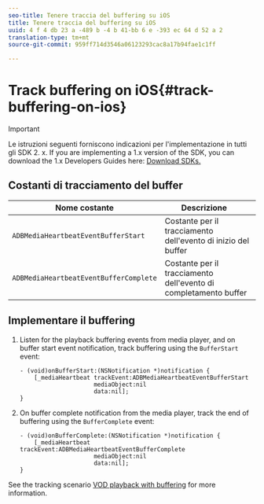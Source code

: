 ```yaml
---
seo-title: Tenere traccia del buffering su iOS
title: Tenere traccia del buffering su iOS
uuid: 4 f 4 db 23 a -489 b -4 b 41-bb 6 e -393 ec 64 d 52 a 2
translation-type: tm+mt
source-git-commit: 959ff714d3546a06123293cac8a17b94fae1c1ff

---
```



# Track buffering on iOS{#track-buffering-on-ios}

>[!IMPORTANT]
>
>Le istruzioni seguenti forniscono indicazioni per l'implementazione in tutti gli SDK 2. x. If you are implementing a 1.x version of the SDK, you can download the 1.x Developers Guides here: [Download SDKs.](../../../sdk-implement/download-sdks.md)

## Costanti di tracciamento del buffer


| Nome costante | Descrizione     |
|---|---|
| `ADBMediaHeartbeatEventBufferStart` | Costante per il tracciamento dell'evento di inizio del buffer |
| `ADBMediaHeartbeatEventBufferComplete` | Costante per il tracciamento dell'evento di completamento buffer |

## Implementare il buffering

1. Listen for the playback buffering events from media player, and on buffer start event notification, track buffering using the `BufferStart` event:

   ```
   - (void)onBufferStart:(NSNotification *)notification { 
       [_mediaHeartbeat trackEvent:ADBMediaHeartbeatEventBufferStart  
                        mediaObject:nil  
                        data:nil]; 
   }
   ```

1. On buffer complete notification from the media player, track the end of buffering using the `BufferComplete` event:

   ```
   - (void)onBufferComplete:(NSNotification *)notification { 
       [_mediaHeartbeat trackEvent:ADBMediaHeartbeatEventBufferComplete  
                        mediaObject:nil  
                        data:nil]; 
   }
   ```

See the tracking scenario [VOD playback with buffering](../../../sdk-implement/tracking-scenarios/vod-buffering.md) for more information.
